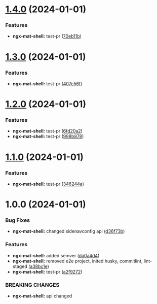 # [1.4.0](https://github.com/projectbay/os-projectbay/compare/ngx-mat-shell-v1.3.0...ngx-mat-shell-v1.4.0) (2024-01-01)


### Features

* **ngx-mat-shell:** test-pr ([70eb11b](https://github.com/projectbay/os-projectbay/commit/70eb11b11c4d8700cf40fe3325ec54728c686c09))

# [1.3.0](https://github.com/projectbay/os-projectbay/compare/ngx-mat-shell-v1.2.0...ngx-mat-shell-v1.3.0) (2024-01-01)


### Features

* **ngx-mat-shell:** test-pr ([407c56f](https://github.com/projectbay/os-projectbay/commit/407c56fdc1d44ca439e7bba217a1496599dfc7ab))

# [1.2.0](https://github.com/projectbay/os-projectbay/compare/ngx-mat-shell-v1.1.0...ngx-mat-shell-v1.2.0) (2024-01-01)


### Features

* **ngx-mat-shell:** test-pr ([6fd20a2](https://github.com/projectbay/os-projectbay/commit/6fd20a2df5607c98774dea478a77c622f8252636))
* **ngx-mat-shell:** test-pr ([998b878](https://github.com/projectbay/os-projectbay/commit/998b878e8e6e79779e26913d92c21c6b241296ce))

# [1.1.0](https://github.com/projectbay/os-projectbay/compare/ngx-mat-shell-v1.0.0...ngx-mat-shell-v1.1.0) (2024-01-01)

### Features

- **ngx-mat-shell:** test-pr ([346244a](https://github.com/projectbay/os-projectbay/commit/346244af97f29a7eeb6b9545ad0fd12053249314))

# 1.0.0 (2024-01-01)

### Bug Fixes

- **ngx-mat-shell:** changed sidenavconfig api ([d36f73b](https://github.com/projectbay/os-projectbay/commit/d36f73b97af37f8461004e16e0ea1b910179ec60))

### Features

- **ngx-mat-shell:** added semver ([da0a4d4](https://github.com/projectbay/os-projectbay/commit/da0a4d411a7c4dfc602b892c4bde76b2c6c1c32f))
- **ngx-mat-shell:** removed e2e project, inited husky, commitlint, lint-staged ([a38bc1e](https://github.com/projectbay/os-projectbay/commit/a38bc1e70962d4b18161662c001c17e757296802))
- **ngx-mat-shell:** test-pr ([a2f9272](https://github.com/projectbay/os-projectbay/commit/a2f92725a91732e31a0a65ad1e84f594008bea96))

### BREAKING CHANGES

- **ngx-mat-shell:** api changed
